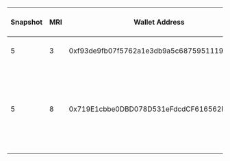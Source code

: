**Snapshot** | **MRI** | **Wallet Address** | **GitHub Handle** | **Description of Contribution** |  **Proof of Contribution** | **Weights Requested**  
---|---|---|---|---|---|---
 5 | 3 |0xf93de9fb07f5762a1e3db9a5c687595111928d77 | mordeveloper | Description of Contribution | Proof of contribution links | 1250 | 
 5 | 8 |0x719E1cbbe0DBD078D531eFdcdCF616562FFfA4c0 | vinayyak | Creation of MRC17 and discussions for MRC 17, Discussions with 0xmacro MRC13 team for collaboration. | [MRC17 Thread](https://discord.com/channels/1151741790408429580/1218593251079094383/threads/1219340187671199854) | 4000 |  
